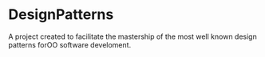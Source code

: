 # DesignPatterns
A project created to facilitate the mastership of the most well known design patterns forOO software develoment.

